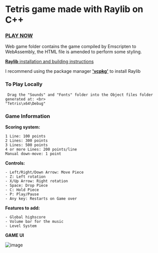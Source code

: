 # **Tetris** game made with **Raylib** on **C++**

### [PLAY NOW](https://arcade-tetris.netlify.app)
Web game folder contains the game compiled by Emscripten to WebAssembly, the HTML file is amended to perform some styling.

[**Raylib** installation and building instructions](https://github.com/raysan5/raylib) <br/>


I recommend using the package manager [**'vcpkg'**](https://github.com/Microsoft/vcpkg) to install Raylib

  
### To Play Locally
```
 Drag the "Sounds" and "Fonts" folder into the Object files folder generated at: <br>
"Tetris\x64\Debug"
```

### Game Information 

**Scoring system:**
```
1 Line: 100 points
2 Lines: 300 points
3 Lines: 500 points
4 or more Lines: 200 points/line
Manual down-move: 1 point
```

**Controls:**
```
- Left/Right/Down Arrow: Move Piece
- Z: Left rotation
- X/Up Arrow: Right rotation
- Space: Drop Piece
- C: Hold Piece
- P: Play/Pause
- Any key: Restarts on Game over
```

**Features to add:**
```
- Global highscore
- Volume bar for the music
- Level System
```


**GAME UI**

![image](https://github.com/xFooFoo/Tetris/assets/73238233/8c9ca15a-511a-4aa8-94d6-27f22cbac53c)


